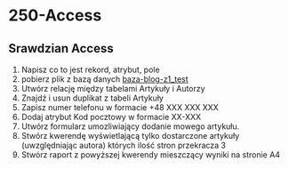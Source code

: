 # 250-Access

## Srawdzian Access

<!--
pobierz plik bazy danych stąd [Access sprawdzian](https://github.com/Technikum-Lotnicze-ZDZ-Katowice/250-Access/blob/main/Sprawdzian%20Access.accdb)

1.W tabeli „Książki”
   
      a)	Usuń błędny zapis (duplikat)
  
      b)	Wprowadź nową książkę 
     
     sygnatura 8/ Ancerowicz, Weronika/ Smak gorzkiej czekolady/tom 0/sposób nabycia kupno/cena 35/wypożyczona

2.W tabeli „Czytelnicy”
   
      a)	Zapisz kod pocztowy w odpowiednim formacie
  
      b)	Spraw, aby numer telefonu miał następującą postać: +48 XXX XXX XXX
  
      c)	Dopisz liczbowe oznaczenia klas

3.Stwórz kwerendę pokazującą wypożyczone książki (uwzględnij autora). Cena tychże książek nie może przekraczać 27 zł.

4.Przdstaw powyższą kwerencę w raporcie mieszczącym się na poziomej stronie A4.

5.Utwórz formularz pozwalający na wprowadzanie czytelników. Dodaj nowego czytelnika
   
      Banan Robert/3b/mieszka na Bananowej 2/22 

za pomocą tego formularza
-->

1. Napisz co to jest rekord, atrybut, pole
2. pobierz plik z bazą danych [baza-blog-z1_test](https://drive.google.com/file/d/1RaS5a0VBRlFuVGejiG-jCX3VtSHVaZcr/view?usp=sharing)
3. Utwórz relację między tabelami Artykuły i Autorzy
4. Znajdź i usun duplikat z tabeli Artykuły
5. Zapisz numer telefonu w formacie +48 XXX XXX XXX
6. Dodaj atrybut Kod pocztowy w formacie XX-XXX
7. Utwórz formularz umozliwiający dodanie mowego artykułu.
8. Stwórz kwerendę wyświetlającą tylko dostarczone artykuły (uwzględniając autora) których ilość stron przekracza 3
9. Stwórz raport z powyższej kwerendy mieszczący wyniki na stronie A4

